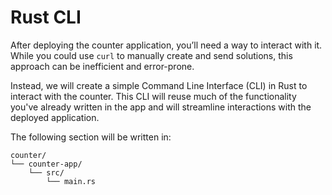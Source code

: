 # Rust CLI

After deploying the counter application, you’ll need a way to interact with it. While you could use `curl` to manually create and send solutions, this approach can be inefficient and error-prone.

Instead, we will create a simple Command Line Interface (CLI) in Rust to interact with the counter. This CLI will reuse much of the functionality you've already written in the app and will streamline interactions with the deployed application.

The following section will be written in:
```
counter/
└── counter-app/
    └── src/
        └── main.rs
```